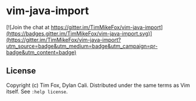 # vim-java-import

[![Join the chat at https://gitter.im/TimMikeFox/vim-java-import](https://badges.gitter.im/TimMikeFox/vim-java-import.svg)](https://gitter.im/TimMikeFox/vim-java-import?utm_source=badge&utm_medium=badge&utm_campaign=pr-badge&utm_content=badge)

## License ##

Copyright (c) Tim Fox, Dylan Cali. Distributed under the same terms as Vim itself. See `:help license`.
